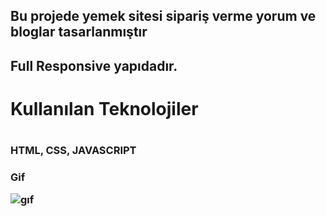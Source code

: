 <h2>Bu projede yemek sitesi sipariş verme yorum ve bloglar tasarlanmıştır<h2>




<h2>Full Responsive yapıdadır.<h2>




<h1>Kullanılan Teknolojiler<h1>



<h3>HTML, CSS, JAVASCRIPT<H3>


Gif




![gıf](/burgerprinces1.gif)




